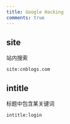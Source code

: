 ```yaml
---
title: Google Hacking
comments: true
---
```


## site

站内搜索

```
site:cnblogs.com
```

## intitle

标题中包含某关键词

```
intitle:login
```